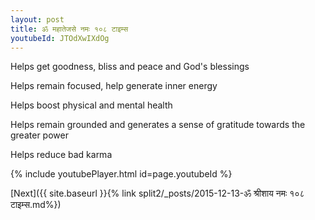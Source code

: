 ```yaml
---
layout: post
title: ॐ महातेजसे नमः १०८ टाइम्स
youtubeId: JTOdXwIXdOg
---
```

 
 
Helps get goodness, bliss and peace and God's blessings
 
Helps remain focused, help generate inner energy 
 
Helps boost physical and mental health 
 
Helps remain grounded and generates a sense of gratitude towards the greater power 
 
Helps reduce bad karma
 
 
 
 


{% include youtubePlayer.html id=page.youtubeId %}
 
[Next]({{ site.baseurl }}{% link  split2/_posts/2015-12-13-ॐ श्रीशाय नमः १०८ टाइम्स.md%})
 
